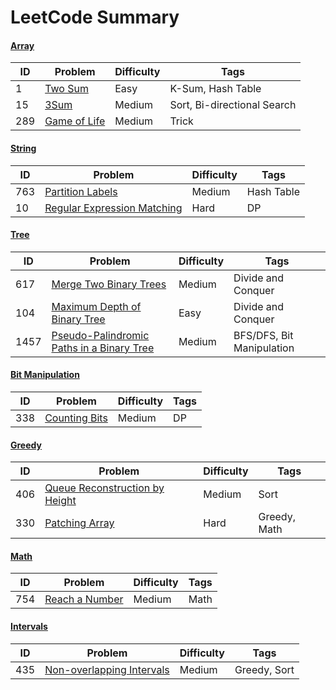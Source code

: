 # LeetCode Summary

#### [Array](https://github.com/bigw660/Leetcode_Summary/tree/main/Array)
| ID | Problem                                                         | Difficulty   | Tags              |
| ---- | ------------------------------------------------------------ | ------ | ----------------- |
| 1    | [Two   Sum    ](https://github.com/bigw660/Leetcode_Summary/blob/main/Array/1_Two_Sum.md)       | Easy   | K-Sum, Hash Table |
| 15   | [3Sum](https://github.com/bigw660/Leetcode_Summary/blob/main/Array/15_3Sum.md) | Medium | Sort, Bi-directional Search|
|289   | [Game of Life](https://github.com/bigw660/Leetcode_Summary/blob/main/Array/289_Game_of_Life.md) | Medium | Trick |


#### [String](https://github.com/bigw660/Leetcode_Summary/tree/main/String)
| ID | Problem                                                         | Difficulty   | Tags              |
| ---- | ------------------------------------------------------------ | ------ | ----------------- |
| 763    | [Partition Labels](https://github.com/bigw660/Leetcode_Summary/blob/main/String/763_Partition_Labels.md)       | Medium   | Hash Table |
| 10     | [Regular Expression Matching](https://github.com/bigw660/Leetcode_Summary/blob/main/String/10_Regular_Expression_Matching.md)     | Hard  | DP |

#### [Tree](https://github.com/bigw660/Leetcode_Summary/tree/main/Tree)
| ID | Problem                                                         | Difficulty   | Tags              |
| ---- | ------------------------------------------------------------ | ------ | ----------------- |
| 617    | [Merge Two Binary Trees](https://github.com/bigw660/Leetcode_Summary/blob/main/Tree/617_Merge_Two_Binary_Trees.md)       | Medium   | Divide and Conquer |
| 104    | [Maximum Depth of Binary Tree](https://github.com/bigw660/Leetcode_Summary/blob/main/Tree/104_Maximum_Depth_of_Binary_Tree.md)       | Easy   | Divide and Conquer |
|1457    | [Pseudo-Palindromic Paths in a Binary Tree](https://github.com/bigw660/Leetcode_Summary/blob/main/Tree/1457_Pseudo-Palindromic_Paths_in_a_Binary_Tree.md)  | Medium | BFS/DFS, Bit Manipulation |


#### [Bit Manipulation](https://github.com/bigw660/Leetcode_Summary/tree/main/Bit_Manipulation)
| ID | Problem                                                         | Difficulty   | Tags              |
| ---- | ------------------------------------------------------------ | ------ | ----------------- |
| 338    | [Counting Bits](https://github.com/bigw660/Leetcode_Summary/blob/main/Bit_Manipulation/338_Counting_Bits.md)       | Medium   | DP |

#### [Greedy](https://github.com/bigw660/Leetcode_Summary/tree/main/Greedy)
| ID | Problem                                                         | Difficulty   | Tags              |
| ---- | ------------------------------------------------------------ | ------ | ----------------- |
| 406    | [Queue Reconstruction by Height](https://github.com/bigw660/Leetcode_Summary/blob/main/Greedy/406_Queue_Reconstruction_by_Height.md)       | Medium   | Sort |
| 330    | [Patching Array](https://github.com/bigw660/Leetcode_Summary/blob/main/Greedy/330_Patching_Array.md)       | Hard   | Greedy, Math |

#### [Math](https://github.com/bigw660/Leetcode_Summary/tree/main/Math)
| ID | Problem                                                         | Difficulty   | Tags              |
| ---- | ------------------------------------------------------------ | ------ | ----------------- |
| 754    | [Reach a Number](https://github.com/bigw660/Leetcode_Summary/blob/main/Math/754_Reach_a_Number.md)       | Medium   | Math |

#### [Intervals](https://github.com/bigw660/Leetcode_Summary/blob/main/Intervals)
| ID | Problem                                                         | Difficulty   | Tags              |
| ---- | ------------------------------------------------------------ | ------ | ----------------- |
| 435  | [Non-overlapping Intervals](https://github.com/bigw660/Leetcode_Summary/blob/main/Intervals/435_Non-overlapping_Intervals.md)       | Medium   | Greedy, Sort |
